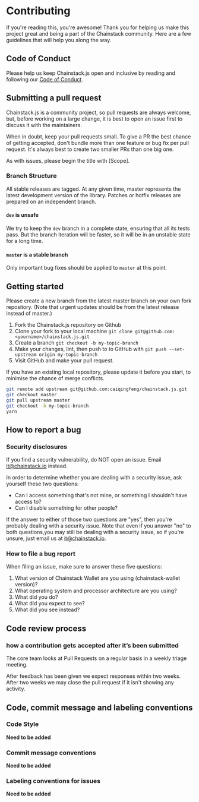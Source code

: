 # Contributing

If you're reading this, you're awesome! Thank you for helping us make this project great and being a part of the Chainstack community. Here are a few guidelines that will help you along the way.

## Code of Conduct

Please help us keep Chainstack.js open and inclusive by reading and following our [Code of Conduct](./CODE_OF_CONDUCT.md).

## Submitting a pull request

Chainstack.js is a community project, so pull requests are always welcome, but, before working on a large change, it is best to open an issue first to discuss it with the maintainers.

When in doubt, keep your pull requests small. To give a PR the best chance of getting accepted, don't bundle more than one feature or bug fix per pull request. It's always best to create two smaller PRs than one big one.

As with issues, please begin the title with [Scope].

### Branch Structure

All stable releases are tagged. At any given time, master represents the latest development version of the library. Patches or hotfix releases are prepared on an independent branch.

#### `dev` is unsafe

We try to keep the `dev` branch in a complete state, ensuring that all its tests pass.
But the branch iteration will be faster, so it will be in an unstable state for a long time.

#### `master` is a stable branch

Only important bug fixes should be applied to `master` at this point.

## Getting started

Please create a new branch from the latest master branch on your own fork repository. (Note that urgent updates should be from the latest release instead of master.)

1. Fork the Chainstack.js repository on Github
2. Clone your fork to your local machine `git clone git@github.com:<yourname>/chainstack.js.git`
3. Create a branch `git checkout -b my-topic-branch`
4. Make your changes, lint, then push to to GitHub with `git push --set-upstream origin my-topic-branch`
5. Visit GitHub and make your pull request.

If you have an existing local repository, please update it before you start, to minimise the chance of merge conflicts.

```sh
git remote add upstream git@github.com:caiqingfeng/chainstack.js.git
git checkout master
git pull upstream master
git checkout -b my-topic-branch
yarn
```

## How to report a bug

### Security disclosures

If you find a security vulnerability, do NOT open an issue. Email it@chainstack.io instead.

In order to determine whether you are dealing with a security issue, ask yourself these two questions:

- Can I access something that's not mine, or something I shouldn't have access to?
- Can I disable something for other people?

If the answer to either of those two questions are "yes", then you're probably dealing with a security issue. Note that even if you answer "no" to both questions,you may still be dealing with a security issue, so if you're unsure, just email us at it@chainstack.io.

### How to file a bug report

When filing an issue, make sure to answer these five questions:

1. What version of Chainstack Wallet are you using (chainstack-wallet version)?
2. What operating system and processor architecture are you using?
3. What did you do?
4. What did you expect to see?
5. What did you see instead?

## Code review process

### how a contribution gets accepted after it’s been submitted

The core team looks at Pull Requests on a regular basis in a weekly triage meeting.

After feedback has been given we expect responses within two weeks. After two weeks we may close the pull request if it isn't showing any activity.

## Code, commit message and labeling conventions

### Code Style

**Need to be added**

### Commit message conventions

**Need to be added**

### Labeling conventions for issues

**Need to be added**